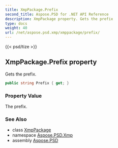 ```yaml
---
title: XmpPackage.Prefix
second_title: Aspose.PSD for .NET API Reference
description: XmpPackage property. Gets the prefix
type: docs
weight: 40
url: /net/aspose.psd.xmp/xmppackage/prefix/
---
```

{{< psd/tize >}}
## XmpPackage.Prefix property

Gets the prefix.

```csharp
public string Prefix { get; }
```

### Property Value

The prefix.

### See Also

* class [XmpPackage](../)
* namespace [Aspose.PSD.Xmp](../../../aspose.psd.xmp/)
* assembly [Aspose.PSD](../../../)


